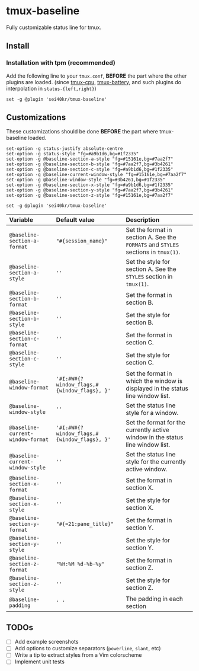 # tmux-baseline

Fully customizable status line for tmux.

## Install

### Installation with tpm (recommended)

Add the following line to your `tmux.conf`, **BEFORE** the part where the other
plugins are loaded. (since [tmux-cpu](https://github.com/tmux-plugins/tmux-cpu),
[tmux-battery](https://github.com/tmux-plugins/tmux-battery), and such plugins
do interpolation in `status-{left,right}`)

```tmux
set -g @plugin 'sei40kr/tmux-baseline'
```

## Customizations

These customizations should be done **BEFORE** the part where tmux-baseline
loaded.

```
set-option -g status-justify absolute-centre
set-option -g status-style "fg=#a9b1d6,bg=#1f2335"
set-option -g @baseline-section-a-style "fg=#15161e,bg=#7aa2f7"
set-option -g @baseline-section-b-style "fg=#7aa2f7,bg=#3b4261"
set-option -g @baseline-section-c-style "fg=#a9b1d6,bg=#1f2335"
set-option -g @baseline-current-window-style "fg=#15161e,bg=#7aa2f7"
set-option -g @baseline-window-style "fg=#3b4261,bg=#1f2335"
set-option -g @baseline-section-x-style "fg=#a9b1d6,bg=#1f2335"
set-option -g @baseline-section-y-style "fg=#7aa2f7,bg=#3b4261"
set-option -g @baseline-section-z-style "fg=#15161e,bg=#7aa2f7"

set -g @plugin 'sei40kr/tmux-baseline'
```

| Variable                          | Default value                               | Description                                                                        |
| :-------------------------------- | :------------------------------------------ | :--------------------------------------------------------------------------------- |
| `@baseline-section-a-format`      | `"#{session_name}"`                         | Set the format in section A. See the `FORMATS` and `STYLES` sections in `tmux(1)`. |
| `@baseline-section-a-style`       | `''`                                        | Set the style for section A. See the `STYLES` section in `tmux(1)`.                |
| `@baseline-section-b-format`      | `''`                                        | Set the format in section B.                                                       |
| `@baseline-section-b-style`       | `''`                                        | Set the style for section B.                                                       |
| `@baseline-section-c-format`      | `''`                                        | Set the format in section C.                                                       |
| `@baseline-section-c-style`       | `''`                                        | Set the style for section C.                                                       |
| `@baseline-window-format`         | `'#I:#W#{?window_flags,#{window_flags}, }'` | Set the format in which the window is displayed in the status line window list.    |
| `@baseline-window-style`          | `''`                                        | Set the status line style for a window.                                            |
| `@baseline-current-window-format` | `'#I:#W#{?window_flags,#{window_flags}, }'` | Set the format for the currently active window in the status line window list.     |
| `@baseline-current-window-style`  | `''`                                        | Set the status line style for the currently active window.                         |
| `@baseline-section-x-format`      | `''`                                        | Set the format in section X.                                                       |
| `@baseline-section-x-style`       | `''`                                        | Set the style for section X.                                                       |
| `@baseline-section-y-format`      | `"#{=21:pane_title}"`                       | Set the format in section Y.                                                       |
| `@baseline-section-y-style`       | `''`                                        | Set the style for section Y.                                                       |
| `@baseline-section-z-format`      | `"%H:%M %d-%b-%y"`                          | Set the format in section Z.                                                       |
| `@baseline-section-z-style`       | `''`                                        | Set the style for section Z.                                                       |
| `@baseline-padding`               | `' '`                                       | The padding in each section                                                        |

## TODOs

- [ ] Add example screenshots
- [ ] Add options to customize separators (`powerline`, `slant`, etc)
- [ ] Write a tip to extract styles from a Vim colorscheme
- [ ] Implement unit tests
